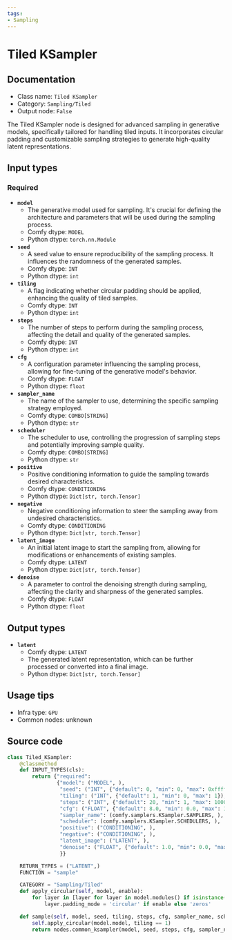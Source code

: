 ```yaml
---
tags:
- Sampling
---
```


# Tiled KSampler
## Documentation
- Class name: `Tiled KSampler`
- Category: `Sampling/Tiled`
- Output node: `False`

The Tiled KSampler node is designed for advanced sampling in generative models, specifically tailored for handling tiled inputs. It incorporates circular padding and customizable sampling strategies to generate high-quality latent representations.
## Input types
### Required
- **`model`**
    - The generative model used for sampling. It's crucial for defining the architecture and parameters that will be used during the sampling process.
    - Comfy dtype: `MODEL`
    - Python dtype: `torch.nn.Module`
- **`seed`**
    - A seed value to ensure reproducibility of the sampling process. It influences the randomness of the generated samples.
    - Comfy dtype: `INT`
    - Python dtype: `int`
- **`tiling`**
    - A flag indicating whether circular padding should be applied, enhancing the quality of tiled samples.
    - Comfy dtype: `INT`
    - Python dtype: `int`
- **`steps`**
    - The number of steps to perform during the sampling process, affecting the detail and quality of the generated samples.
    - Comfy dtype: `INT`
    - Python dtype: `int`
- **`cfg`**
    - A configuration parameter influencing the sampling process, allowing for fine-tuning of the generative model's behavior.
    - Comfy dtype: `FLOAT`
    - Python dtype: `float`
- **`sampler_name`**
    - The name of the sampler to use, determining the specific sampling strategy employed.
    - Comfy dtype: `COMBO[STRING]`
    - Python dtype: `str`
- **`scheduler`**
    - The scheduler to use, controlling the progression of sampling steps and potentially improving sample quality.
    - Comfy dtype: `COMBO[STRING]`
    - Python dtype: `str`
- **`positive`**
    - Positive conditioning information to guide the sampling towards desired characteristics.
    - Comfy dtype: `CONDITIONING`
    - Python dtype: `Dict[str, torch.Tensor]`
- **`negative`**
    - Negative conditioning information to steer the sampling away from undesired characteristics.
    - Comfy dtype: `CONDITIONING`
    - Python dtype: `Dict[str, torch.Tensor]`
- **`latent_image`**
    - An initial latent image to start the sampling from, allowing for modifications or enhancements of existing samples.
    - Comfy dtype: `LATENT`
    - Python dtype: `Dict[str, torch.Tensor]`
- **`denoise`**
    - A parameter to control the denoising strength during sampling, affecting the clarity and sharpness of the generated samples.
    - Comfy dtype: `FLOAT`
    - Python dtype: `float`
## Output types
- **`latent`**
    - Comfy dtype: `LATENT`
    - The generated latent representation, which can be further processed or converted into a final image.
    - Python dtype: `Dict[str, torch.Tensor]`
## Usage tips
- Infra type: `GPU`
- Common nodes: unknown


## Source code
```python
class Tiled_KSampler:
    @classmethod
    def INPUT_TYPES(cls):
        return {"required":
                {"model": ("MODEL", ),
                 "seed": ("INT", {"default": 0, "min": 0, "max": 0xffffffffffffffff}),
                 "tiling": ("INT", {"default": 1, "min": 0, "max": 1}),
                 "steps": ("INT", {"default": 20, "min": 1, "max": 10000}),
                 "cfg": ("FLOAT", {"default": 8.0, "min": 0.0, "max": 100.0}),
                 "sampler_name": (comfy.samplers.KSampler.SAMPLERS, ),
                 "scheduler": (comfy.samplers.KSampler.SCHEDULERS, ),
                 "positive": ("CONDITIONING", ),
                 "negative": ("CONDITIONING", ),
                 "latent_image": ("LATENT", ),
                 "denoise": ("FLOAT", {"default": 1.0, "min": 0.0, "max": 1.0, "step": 0.01}),
                 }}

    RETURN_TYPES = ("LATENT",)
    FUNCTION = "sample"

    CATEGORY = "Sampling/Tiled"
    def apply_circular(self, model, enable):
        for layer in [layer for layer in model.modules() if isinstance(layer, torch.nn.Conv2d)]:
            layer.padding_mode = 'circular' if enable else 'zeros'

    def sample(self, model, seed, tiling, steps, cfg, sampler_name, scheduler, positive, negative, latent_image, denoise=1.0):
        self.apply_circular(model.model, tiling == 1)
        return nodes.common_ksampler(model, seed, steps, cfg, sampler_name, scheduler, positive, negative, latent_image, denoise=denoise)

```
